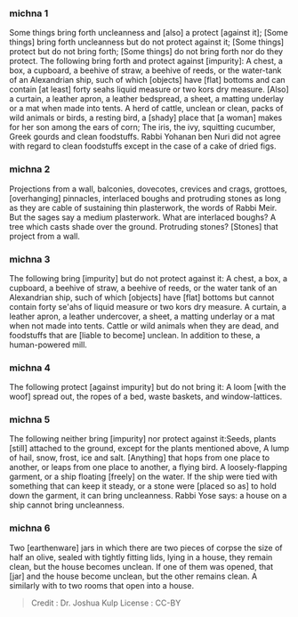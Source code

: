 
### michna 1
Some things bring forth uncleanness and [also] a protect [against it]; [Some things] bring forth uncleanness but do not protect against it; [Some things] protect but do not bring forth; [Some things] do not bring forth nor do they protect. The following bring forth and protect against [impurity]: A chest,  a box, a cupboard, a beehive of straw, a beehive of reeds, or the water-tank of an Alexandrian  ship, such of which [objects] have [flat] bottoms  and can contain [at least] forty seahs  liquid measure or two kors  dry measure. [Also] a curtain, a leather apron, a leather bedspread,  a sheet, a matting underlay  or a mat when made into tents. A herd of cattle, unclean or clean, packs  of wild animals or birds, a resting bird, a [shady] place that [a woman] makes for her son among the ears of corn; The iris, the ivy, squitting cucumber, Greek gourds   and clean foodstuffs. Rabbi Yohanan ben Nuri did not agree with regard to clean foodstuffs except in the case of a cake of dried figs.

### michna 2
Projections from a wall, balconies,   dovecotes, crevices and crags, grottoes,   [overhanging] pinnacles, interlaced boughs and protruding stones as long as they are cable of sustaining thin plasterwork, the words of Rabbi Meir. But the sages say a medium plasterwork. What are interlaced boughs? A tree which casts shade over the ground. Protruding stones? [Stones] that project from a wall.

### michna 3
The following bring [impurity] but do not protect against it: A chest, a box, a cupboard, a beehive of straw, a beehive of reeds, or the water tank of an Alexandrian ship, such of which [objects] have [flat] bottoms but cannot contain forty se'ahs of liquid measure or two kors dry measure. A curtain, a leather apron, a leather undercover, a sheet, a matting underlay or a mat when not made into tents. Cattle or wild animals when they are dead, and foodstuffs that are [liable to become] unclean. In addition to these, a human-powered mill.

### michna 4
The following protect [against impurity] but do not bring it: A loom [with the woof] spread out, the ropes of a bed, waste baskets, and window-lattices.

### michna 5
The following neither bring [impurity] nor protect against it:Seeds, plants [still] attached to the ground, except for the plants mentioned above, A lump of hail, snow, frost, ice and salt. [Anything] that hops from one place to another, or leaps from one place to another, a flying bird. A loosely-flapping garment, or a ship floating [freely] on the water. If the ship were tied with something that can keep it steady, or a stone were [placed so as] to hold down the garment, it can bring uncleanness. Rabbi Yose says: a house on a ship cannot bring uncleanness.

### michna 6
Two [earthenware] jars in which there are two pieces of corpse the size of half an olive, sealed with tightly fitting lids, lying in a house, they remain clean, but the house becomes unclean. If one of them was opened, that [jar] and the house become unclean, but the other remains clean. A similarly with to two rooms that open into a house.

>Credit : Dr. Joshua Kulp
>License : CC-BY